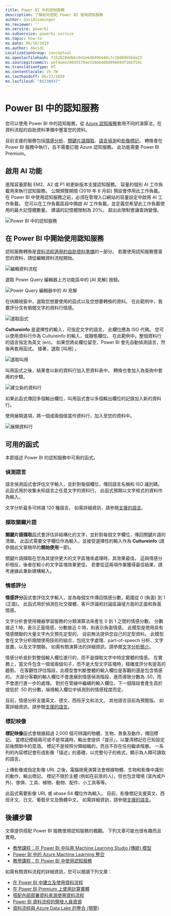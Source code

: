 ```yaml
---
title: Power BI 中的認知服務
description: 了解如何搭配 Power BI 使用認知服務
author: davidiseminger
ms.reviewer: ''
ms.service: powerbi
ms.subservice: powerbi-service
ms.topic: how-to
ms.date: 06/10/2019
ms.author: davidi
LocalizationGroup: conceptual
ms.openlocfilehash: f352828ddbbc0d1e648498440c7c10d69b56da23
ms.sourcegitcommit: eef4eee24695570ae3186b4d8d99660df16bf54c
ms.translationtype: HT
ms.contentlocale: zh-TW
ms.lasthandoff: 06/23/2020
ms.locfileid: "85238937"
---
```

# <a name="cognitive-services-in-power-bi"></a>Power BI 中的認知服務 

您可以使用 Power BI 中的認知服務，從 [Azure 認知服務](https://azure.microsoft.com/services/cognitive-services/)套用不同的演算法，在資料流程的自助資料準備中豐富您的資料。

目前支援的服務包括[情感分析](https://docs.microsoft.com/azure/cognitive-services/text-analytics/how-tos/text-analytics-how-to-sentiment-analysis)、[關鍵片語擷取](https://docs.microsoft.com/azure/cognitive-services/text-analytics/how-tos/text-analytics-how-to-keyword-extraction)、[語言偵測](https://docs.microsoft.com/azure/cognitive-services/text-analytics/how-tos/text-analytics-how-to-language-detection)和[影像標記](https://docs.microsoft.com/azure/cognitive-services/computer-vision/concept-tagging-images)。 轉換會在 Power BI 服務中執行，且不需要訂閱 Azure 認知服務。 此功能需要 Power BI Premium。

## <a name="enabling-ai-features"></a>**啟用 AI 功能**

進階容量節點 EM2、A2 或 P1 和更新版本支援認知服務。 容量的個別 AI 工作負載用來執行認知服務。 公開預覽期間 (2019 年 6 月前) 預設會停用此工作負載。 在 Power BI 中使用認知服務之前，必須在管理入口網站的容量設定中啟用 AI 工作負載。 您可以在工作負載區段中開啟 AI 工作負載，並定義您希望此工作負載使用的最大記憶體數量。 建議的記憶體限制為 20%。 超出此限制會讓查詢變慢。

![Power BI 中的認知服務](media/service-cognitive-services/cognitive-services_01.png)

## <a name="getting-started-with-cognitive-services-in-power-bi"></a>**在 Power BI 中開始使用認知服務**

認知服務轉換是[資料流程適用的自助資料準備](https://powerbi.microsoft.com/blog/introducing-power-bi-data-prep-wtih-dataflows/)的一部分。 若要使用認知服務豐富您的資料，請從編輯資料流程開始。

![編輯資料流程](media/service-cognitive-services/cognitive-services_02.png)

選取 Power Query 編輯器上方功能區中的 [AI 見解]  按鈕。

![Power Query 編輯器中的 AI 見解](media/service-cognitive-services/cognitive-services_03.png)

在快顯視窗中，選取您想要使用的函式以及您想要轉換的資料。 在此範例中，我要評分含有檢閱文字的資料行情感。

![選取函式](media/service-cognitive-services/cognitive-services_04.png)

**Cultureinfo** 是選擇性的輸入，可指定文字的語言。 此欄位應為 ISO 代碼。 您可以使用資料行作為 Cultureinfo 的輸入，或靜態欄位。 在此範例中，整個資料行的語言指定為英文 (en)。 如果您將此欄位留空，Power BI 會先自動偵測語言，然後再套用函式。 接著，選取 [叫用]  。

![選取叫用](media/service-cognitive-services/cognitive-services_05.png)

叫用函式之後，結果會以新的資料行加入至資料表中。 轉換也會加入為查詢中套用的步驟。

![建立新的資料行](media/service-cognitive-services/cognitive-services_06.png)

如果此函式傳回多個輸出欄位，叫用函式會以多個輸出欄位的記錄加入新的資料行。

使用展開選項，將一個或兩個值當作資料行，加入至您的資料中。

![展開資料行](media/service-cognitive-services/cognitive-services_07.png)

## <a name="available-functions"></a>**可用的函式**

本節描述 Power BI 的認知服務中可用的函式。

### <a name="detect-language"></a>**偵測語言**

語言偵測函式會評估文字輸入，並針對每個欄位，傳回語言名稱和 ISO 識別碼。 此函式用於收集未知語言之任意文字的資料行。 此函式預期以文字格式的資料作為輸入。

文字分析最多可辨識 120 種語言。 如需詳細資訊，請參閱[支援的語言](https://docs.microsoft.com/azure/cognitive-services/text-analytics/text-analytics-supported-languages)。

### <a name="extract-key-phrases"></a>**擷取關鍵片語**

**關鍵片語擷取**函式會評估非結構化的文字，並針對每個文字欄位，傳回關鍵片語的清單。 此函式需要文字欄位作為輸入，並接受選擇性的輸入作為 **Cultureinfo** (請參閱此文章稍早的**開始使用**一節)。

關鍵片語擷取在您為其提供更大的文字區塊來處理時，其效果最佳。 這與情感分析相反，後者在較小的文字區塊效果更佳。 若要從這兩項作業獲得最佳結果，請考慮據此重新建構輸入。

### <a name="score-sentiment"></a>**情感評分**

**情感評分**函式會評估文字輸入，並為每個文件傳回情感分數，範圍從 0 (負面) 到 1 (正面)。 此函式用於偵測在社交媒體、客戶評論和討論區論壇方面的正面和負面情感。

文字分析會使用機器學習服務的分類演算法來產生 0 到 1 之間的情感分數。 分數接近 1 時，表示正面情感，分數接近 0 時，則表示負面情感。 此模型是使用具有情感關聯的大量文字內文預先定型的。 目前無法提供您自己的定型資料。 此模型會在文字分析期間使用技術的組合，包括文字處理、part-of-speech 分析、文字放置，以及文字關聯。 如需有關演算法的詳細資訊，請參閱[文字分析簡介](https://blogs.technet.microsoft.com/machinelearning/2015/04/08/introducing-text-analytics-in-the-azure-ml-marketplace/)。

情感分析是針對整個輸入欄位進行的，而不是擷取文字中特定實體的情感。 在實務上，當文件包含一個或兩個句子，而不是大型文字區塊時，精確度評分有提高的趨勢。 在客觀性評估階段，此模型會判斷整體的輸入欄位是客觀的還是包含情感的。 大部分客觀的輸入欄位不會進展到情感偵測階段，進而導致分數為 .50，而不會進行進一步的處理。 對於在管線中繼續的輸入欄位，下一個階段會產生高於或低於 .50 的分數，端視輸入欄位中偵測到的情感程度而定。

目前，情感分析支援英文、德文、西班牙文和法文。 其他語言目前為預覽版。 如需詳細資訊，請參閱[支援的語言](https://docs.microsoft.com/azure/cognitive-services/text-analytics/text-analytics-supported-languages)。

### <a name="tag-images"></a>**標記映像**

**標記映像**函式會根據超過 2,000 個可辨識的物體、生物、景象及動作，傳回標記。 當標記模稜兩可或不是常識時，輸出會提供「提示」，以釐清標記在已知設定前後關聯中的意涵。 標記不是按照分類組織的，而且不存在任何繼承階層。 一系列的內容標記會形成影像「描述」的基礎，以完整句子的格式，顯示為人類可讀取的語言。

上傳影像或指定影像 URL 之後，電腦視覺演算法會根據物體、生物和影像中識別的動作，輸出標記。 標記不限於主體 (例如在前景的人)，但也包含環境 (室內或戶外)、傢俱、工具、植物、動物、配件、小工具等等。

此函式需要影像 URL 或 abase 64 欄位作為輸入。 目前，影像標記支援英文、西班牙文、日文、葡萄牙文及簡體中文。 如需詳細資訊，請參閱[支援的語言](https://docs.microsoft.com/rest/api/cognitiveservices/computervision/tagimage/tagimage#uri-parameters)。

## <a name="next-steps"></a>後續步驟

文章提供搭配 Power BI 服務使用認知服務的概觀。 下列文章可能也很有趣而且實用。 

* [教學課程：在 Power BI 中叫用 Machine Learning Studio (傳統) 模型](../connect-data/service-tutorial-invoke-machine-learning-model.md)
* [Power BI 中的 Azure Machine Learning 整合](service-machine-learning-integration.md)
* [教學課程：在 Power BI 中使用認知服務](../connect-data/service-tutorial-use-cognitive-services.md)


如需有關資料流程的詳細資訊，您可以閱讀下列文章：
* [在 Power BI 中建立及使用資料流程](service-dataflows-create-use.md)
* [在 Power BI Premium 上使用計算實體](service-dataflows-computed-entities-premium.md)
* [搭配內部部署資料來源使用資料流程](service-dataflows-on-premises-gateways.md)
* [Power BI 資料流程的開發人員資源](service-dataflows-developer-resources.md)
* [資料流程與 Azure Data Lake 的整合 (預覽)](service-dataflows-azure-data-lake-integration.md)